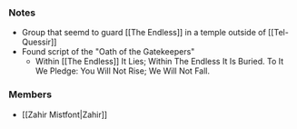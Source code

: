 ### Notes

- Group that seemd to guard [[The Endless]] in a temple outside of [[Tel-Quessir]]
- Found script of the "Oath of the Gatekeepers"
	-  Within [[The Endless]] It Lies; Within The Endless It Is Buried. To It We Pledge: You Will Not Rise; We Will Not Fall.

### Members

- [[Zahir Mistfont|Zahir]]
